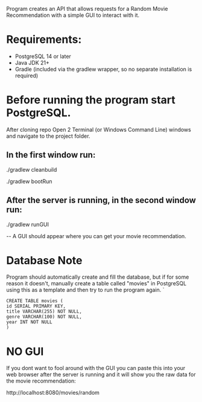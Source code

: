 Program creates an API that allows requests for a Random Movie Recommendation with a simple GUI to interact with it.

# Requirements:
- PostgreSQL 14 or later
- Java JDK 21+
- Gradle (included via the gradlew wrapper, so no separate installation is required)


# Before running the program start PostgreSQL.

After cloning repo Open 2 Terminal (or Windows Command Line) windows and navigate to the project folder.

## In the first window run:
./gradlew cleanbuild

./gradlew bootRun

## After the server is running, in the second window run:
./gradlew runGUI

-- A GUI should appear where you can get your movie recommendation.

# Database Note


Program should automatically create and fill the database, but if for some reason it doesn't, manually create a table called "movies" in PostgreSQL using this as a 
template and then try to run the program again.
`                     

    CREATE TABLE movies (
    id SERIAL PRIMARY KEY, 
    title VARCHAR(255) NOT NULL,
    genre VARCHAR(100) NOT NULL,
    year INT NOT NULL 
    )

# NO GUI
If you dont want to fool around with the GUI you can paste this into your web browser after the server is running and it will show you the raw data for the movie recommendation:

http://localhost:8080/movies/random
















